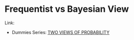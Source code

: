 # Frequentist vs Bayesian View

Link:  
- Dummies Series: [TWO VIEWS OF PROBABILITY](https://www.dummies.com/education/science/biology/two-views-of-probability/)

